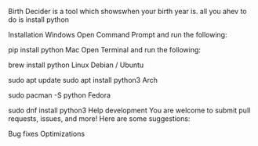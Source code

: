 Birth Decider is a tool which showswhen your birth year is. all you ahev to do is install python

Installation
Windows
Open Command Prompt and run the following:

pip install python
Mac
Open Terminal and run the following:

brew install python
Linux
Debian / Ubuntu

sudo apt update
sudo apt install python3
Arch

sudo pacman -S python
Fedora

sudo dnf install python3
Help development
You are welcome to submit pull requests, issues, and more! Here are some suggestions:

Bug fixes
Optimizations
